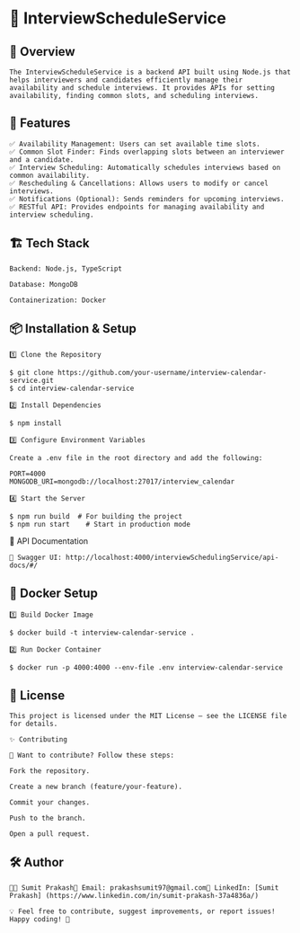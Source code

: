 # 🚀 InterviewScheduleService

## 📌 Overview

````The InterviewScheduleService is a backend API built using Node.js that helps interviewers and candidates efficiently manage their availability and schedule interviews. It provides APIs for setting availability, finding common slots, and scheduling interviews.````

## 🎯  Features

```✅ User Roles: Supports both Interviewers & Candidates.
✅ Availability Management: Users can set available time slots.
✅ Common Slot Finder: Finds overlapping slots between an interviewer and a candidate.
✅ Interview Scheduling: Automatically schedules interviews based on common availability.
✅ Rescheduling & Cancellations: Allows users to modify or cancel interviews.
✅ Notifications (Optional): Sends reminders for upcoming interviews.
✅ RESTful API: Provides endpoints for managing availability and interview scheduling.
```

## 🏗️ Tech Stack

````
Backend: Node.js, TypeScript

Database: MongoDB

Containerization: Docker 
````

## 📦 Installation & Setup
````
1️⃣ Clone the Repository

$ git clone https://github.com/your-username/interview-calendar-service.git
$ cd interview-calendar-service

2️⃣ Install Dependencies

$ npm install

3️⃣ Configure Environment Variables

Create a .env file in the root directory and add the following:

PORT=4000
MONGODB_URI=mongodb://localhost:27017/interview_calendar

4️⃣ Start the Server

$ npm run build  # For building the project
$ npm run start    # Start in production mode
````
📌 API Documentation
```
📖 Swagger UI: http://localhost:4000/interviewSchedulingService/api-docs/#/
```

## 🐳 Docker Setup
```
1️⃣ Build Docker Image

$ docker build -t interview-calendar-service .

2️⃣ Run Docker Container

$ docker run -p 4000:4000 --env-file .env interview-calendar-service
```
## 📄 License
```
This project is licensed under the MIT License – see the LICENSE file for details.

✨ Contributing

🚀 Want to contribute? Follow these steps:

Fork the repository.

Create a new branch (feature/your-feature).

Commit your changes.

Push to the branch.

Open a pull request.
```
## 🛠️ Author
```
👨‍💻 Sumit Prakash📧 Email: prakashsumit97@gmail.com🔗 LinkedIn: [Sumit Prakash] (https://www.linkedin.com/in/sumit-prakash-37a4836a/)

💡 Feel free to contribute, suggest improvements, or report issues! Happy coding! 🚀
```
